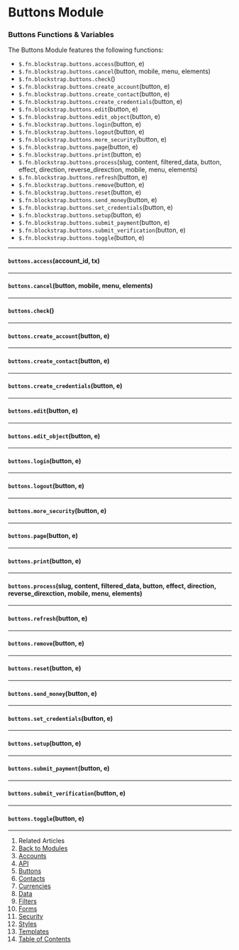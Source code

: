 Buttons Module
==============

### Buttons Functions & Variables

The Buttons Module features the following functions:

* `$.fn.blockstrap.buttons.access`(button, e)
* `$.fn.blockstrap.buttons.cancel`(button, mobile, menu, elements)
* `$.fn.blockstrap.buttons.check`()
* `$.fn.blockstrap.buttons.create_account`(button, e)
* `$.fn.blockstrap.buttons.create_contact`(button, e)
* `$.fn.blockstrap.buttons.create_credentials`(button, e)
* `$.fn.blockstrap.buttons.edit`(button, e)
* `$.fn.blockstrap.buttons.edit_object`(button, e)
* `$.fn.blockstrap.buttons.login`(button, e)
* `$.fn.blockstrap.buttons.logout`(button, e)
* `$.fn.blockstrap.buttons.more_security`(button, e)
* `$.fn.blockstrap.buttons.page`(button, e)
* `$.fn.blockstrap.buttons.print`(button, e)
* `$.fn.blockstrap.buttons.process`(slug, content, filtered_data, button, effect, direction, reverse_direxction, mobile, menu, elements)
* `$.fn.blockstrap.buttons.refresh`(button, e)
* `$.fn.blockstrap.buttons.remove`(button, e)
* `$.fn.blockstrap.buttons.reset`(button, e)
* `$.fn.blockstrap.buttons.send_money`(button, e)
* `$.fn.blockstrap.buttons.set_credentials`(button, e)
* `$.fn.blockstrap.buttons.setup`(button, e)
* `$.fn.blockstrap.buttons.submit_payment`(button, e)
* `$.fn.blockstrap.buttons.submit_verification`(button, e)
* `$.fn.blockstrap.buttons.toggle`(button, e)

--------------------------------------------------------------------------------

#### `buttons.access`(account_id, tx)

--------------------------------------------------------------------------------

#### `buttons.cancel`(button, mobile, menu, elements)

--------------------------------------------------------------------------------

#### `buttons.check`()

--------------------------------------------------------------------------------

#### `buttons.create_account`(button, e)

--------------------------------------------------------------------------------

#### `buttons.create_contact`(button, e)

--------------------------------------------------------------------------------

#### `buttons.create_credentials`(button, e)

--------------------------------------------------------------------------------

#### `buttons.edit`(button, e)

--------------------------------------------------------------------------------

#### `buttons.edit_object`(button, e)

--------------------------------------------------------------------------------

#### `buttons.login`(button, e)

--------------------------------------------------------------------------------

#### `buttons.logout`(button, e)

--------------------------------------------------------------------------------

#### `buttons.more_security`(button, e)

--------------------------------------------------------------------------------

#### `buttons.page`(button, e)

--------------------------------------------------------------------------------

#### `buttons.print`(button, e)

--------------------------------------------------------------------------------

#### `buttons.process`(slug, content, filtered_data, button, effect, direction, reverse_direxction, mobile, menu, elements)

--------------------------------------------------------------------------------

#### `buttons.refresh`(button, e)

--------------------------------------------------------------------------------

#### `buttons.remove`(button, e)

--------------------------------------------------------------------------------

#### `buttons.reset`(button, e)

--------------------------------------------------------------------------------

#### `buttons.send_money`(button, e)

--------------------------------------------------------------------------------

#### `buttons.set_credentials`(button, e)

--------------------------------------------------------------------------------

#### `buttons.setup`(button, e)

--------------------------------------------------------------------------------

#### `buttons.submit_payment`(button, e)

--------------------------------------------------------------------------------

#### `buttons.submit_verification`(button, e)

--------------------------------------------------------------------------------

#### `buttons.toggle`(button, e)

---

1. Related Articles
2. [Back to Modules](../../modules/)
3. [Accounts](../accounts/)
4. [API](../api/)
5. [Buttons](../buttons/)
6. [Contacts](../contacts/)
7. [Currencies](../currencies/)
8. [Data](../data/)
9. [Filters](../filters/)
10. [Forms](../forms/)
11. [Security](../security/)
12. [Styles](../styles/)
13. [Templates](../templates/)
14. [Table of Contents](../../../)
